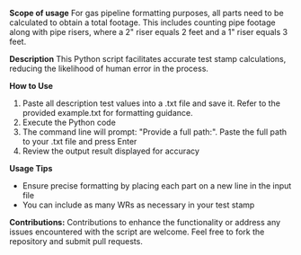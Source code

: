 **Scope of usage**
For gas pipeline formatting purposes, all parts need to be calculated to obtain a total footage. This includes counting pipe footage along with pipe risers, where a 2" riser equals 2 feet and a 1" riser equals 3 feet.

**Description**
This Python script facilitates accurate test stamp calculations, reducing the likelihood of human error in the process.



**How to Use**

1. Paste all description test values into a .txt file and save it. Refer to the provided example.txt for formatting guidance.
2. Execute the Python code
3. The command line will prompt: "Provide a full path:". Paste the full path to your .txt file and press Enter
4. Review the output result displayed for accuracy



**Usage Tips**
- Ensure precise formatting by placing each part on a new line in the input file
- You can include as many WRs as necessary in your test stamp

**Contributions:**
Contributions to enhance the functionality or address any issues encountered with the script are welcome. Feel free to fork the repository and submit pull requests.
